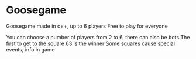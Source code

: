 # Goosegame
Goosegame made in c++, up to 6 players
Free to play for everyone

You can choose a number of players from 2 to 6, there can also be bots
The first to get to the square 63 is the winner
Some squares cause special events, info in game
